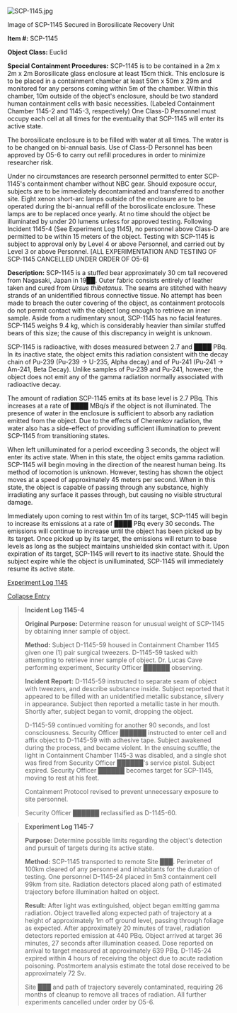 ![SCP-1145.jpg](http://scp-wiki.wikidot.com/local--files/scp-1145/SCP-1145.jpg)

Image of SCP-1145 Secured in Borosilicate Recovery Unit

**Item #:** SCP-1145

**Object Class:** Euclid

**Special Containment Procedures:** SCP-1145 is to be contained in a 2m x 2m x 2m Borosilicate glass enclosure at least 15cm thick. This enclosure is to be placed in a containment chamber at least 50m x 50m x 29m and monitored for any persons coming within 5m of the chamber. Within this chamber, 10m outside of the object's enclosure, should be two standard human containment cells with basic necessities. (Labeled Containment Chamber 1145-2 and 1145-3, respectively) One Class-D Personnel must occupy each cell at all times for the eventuality that SCP-1145 will enter its active state.

The borosilicate enclosure is to be filled with water at all times. The water is to be changed on bi-annual basis. Use of Class-D Personnel has been approved by O5-6 to carry out refill procedures in order to minimize researcher risk.

Under no circumstances are research personnel permitted to enter SCP-1145's containment chamber without NBC gear. Should exposure occur, subjects are to be immediately decontaminated and transferred to another site. Eight xenon short-arc lamps outside of the enclosure are to be operated during the bi-annual refill of the borosilicate enclosure. These lamps are to be replaced once yearly. At no time should the object be illuminated by under 20 lumens unless for approved testing. Following Incident 1145-4 (See Experiment Log 1145), no personnel above Class-D are permitted to be within 15 meters of the object. Testing with SCP-1145 is subject to approval only by Level 4 or above Personnel, and carried out by Level 3 or above Personnel. \[ALL EXPERIMENTATION AND TESTING OF SCP-1145 CANCELLED UNDER ORDER OF O5-6\]

**Description:** SCP-1145 is a stuffed bear approximately 30 cm tall recovered from Nagasaki, Japan in 19██. Outer fabric consists entirely of leather taken and cured from _Ursus thibetanus_. The seams are stitched with heavy strands of an unidentified fibrous connective tissue. No attempt has been made to breach the outer covering of the object, as containment protocols do not permit contact with the object long enough to retrieve an inner sample. Aside from a rudimentary snout, SCP-1145 has no facial features. SCP-1145 weighs 9.4 kg, which is considerably heavier than similar stuffed bears of this size; the cause of this discrepancy in weight is unknown.

SCP-1145 is radioactive, with doses measured between 2.7 and ████ PBq. In its inactive state, the object emits this radiation consistent with the decay chain of Pu-239 (Pu-239 -> U-235, Alpha decay) and of Pu-241 (Pu-241 -> Am-241, Beta Decay). Unlike samples of Pu-239 and Pu-241, however, the object does not emit any of the gamma radiation normally associated with radioactive decay.

The amount of radiation SCP-1145 emits at its base level is 2.7 PBq. This increases at a rate of ████ MBq/s if the object is not illuminated. The presence of water in the enclosure is sufficient to absorb any radiation emitted from the object. Due to the effects of Cherenkov radiation, the water also has a side-effect of providing sufficient illumination to prevent SCP-1145 from transitioning states.

When left unilluminated for a period exceeding 3 seconds, the object will enter its active state. When in this state, the object emits gamma radiation. SCP-1145 will begin moving in the direction of the nearest human being. Its method of locomotion is unknown. However, testing has shown the object moves at a speed of approximately 45 meters per second. When in this state, the object is capable of passing through any substance, highly irradiating any surface it passes through, but causing no visible structural damage.

Immediately upon coming to rest within 1m of its target, SCP-1145 will begin to increase its emissions at a rate of ████ PBq every 30 seconds. The emissions will continue to increase until the object has been picked up by its target. Once picked up by its target, the emissions will return to base levels as long as the subject maintains unshielded skin contact with it. Upon expiration of its target, SCP-1145 will revert to its inactive state. Should the subject expire while the object is unilluminated, SCP-1145 will immediately resume its active state.

[Experiment Log 1145](javascript:;)

[Collapse Entry](javascript:;)

> **Incident Log 1145-4**
> 
> **Original Purpose:** Determine reason for unusual weight of SCP-1145 by obtaining inner sample of object.
> 
> **Method:** Subject D-1145-59 housed in Containment Chamber 1145 given one (1) pair surgical tweezers. D-1145-59 tasked with attempting to retrieve inner sample of object. Dr. Lucas Cave performing experiment, Security Officer ██████ observing.
> 
> **Incident Report:** D-1145-59 instructed to separate seam of object with tweezers, and describe substance inside. Subject reported that it appeared to be filled with an unidentified metallic substance, silvery in appearance. Subject then reported a metallic taste in her mouth. Shortly after, subject began to vomit, dropping the object.
> 
> D-1145-59 continued vomiting for another 90 seconds, and lost consciousness. Security Officer ██████ instructed to enter cell and affix object to D-1145-59 with adhesive tape. Subject awakened during the process, and became violent. In the ensuing scuffle, the light in Containment Chamber 1145-3 was disabled, and a single shot was fired from Security Officer ██████'s service pistol. Subject expired. Security Officer ██████ becomes target for SCP-1145, moving to rest at his feet.
> 
> Containment Protocol revised to prevent unnecessary exposure to site personnel.
> 
> Security Officer ██████ reclassified as D-1145-60.

> **Experiment Log 1145-7**
> 
> **Purpose:** Determine possible limits regarding the object's detection and pursuit of targets during its active state.
> 
> **Method:** SCP-1145 transported to remote Site ███. Perimeter of 100km cleared of any personnel and inhabitants for the duration of testing. One personnel D-1145-24 placed in 5m3 containment cell 99km from site. Radiation detectors placed along path of estimated trajectory before illumination halted on object.
> 
> **Result:** After light was extinguished, object began emitting gamma radiation. Object travelled along expected path of trajectory at a height of approximately 1m off ground level, passing through foliage as expected. After approximately 20 minutes of travel, radiation detectors reported emission at 440 PBq. Object arrived at target 36 minutes, 27 seconds after illumination ceased. Dose reported on arrival to target measured at approximately 639 PBq. D-1145-24 expired within 4 hours of receiving the object due to acute radiation poisoning. Postmortem analysis estimate the total dose received to be approximately 72 Sv.
> 
> Site ███ and path of trajectory severely contaminated, requiring 26 months of cleanup to remove all traces of radiation. All further experiments cancelled under order by O5-6.